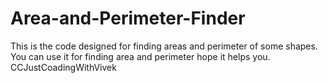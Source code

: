 # Area-and-Perimeter-Finder
This is the code designed for finding areas and perimeter of some shapes.
You can use it for finding area and perimeter hope it helps you.
CCJustCoadingWithVivek
